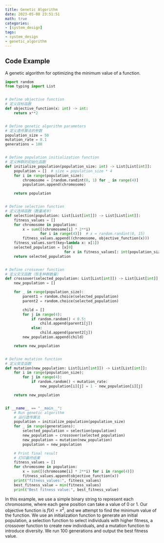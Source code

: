 ```yaml
---
title: Genetic Algorithm
date: 2023-05-08 23:51:51
math: true
categories:
- [system_design]
tags:
- system_design
- genetic_algorithm
---
```


## Code Example

A genetic algorithm for optimizing the minimum value of a function.

```Python
import random
from typing import List


# Define objective function
# 定义目标函数
def objective_function(x: int) -> int:
    return x**2


# Define genetic algorithm parameters
# 定义遗传算法的参数
population_size = 50
mutation_rate = 0.1
generations = 100


# Define population initialization function
# 定义种群的初始化函数
def initialize_population(population_size: int) -> List[List[int]]:
    population = []  # size = population_size * 4
    for i in range(population_size):
        chromosome = [random.randint(0, 1) for _ in range(4)]
        population.append(chromosome)

    return population


# Define selection function
# 定义选择函数（数量减半）
def selection(population: List[List[int]]) -> List[List[int]]:
    fitness_values = []
    for chromosome in population:
        x = sum([(chromosome[i] * 2**i)
                for i in range(4)])  # x = random.randint(0, 15)
        fitness_values.append((chromosome, objective_function(x)))
    fitness_values.sort(key=lambda x: x[1])
    selected_population = [x[0]
                           for x in fitness_values[: int(population_size / 2)]]
    return selected_population


# Define crossover function
# 定义交叉函数（恢复种群数量）
def crossover(selected_population: List[List[int]]) -> List[List[int]]:
    new_population = []

    for _ in range(population_size):
        parent1 = random.choice(selected_population)
        parent2 = random.choice(selected_population)

        child = []
        for j in range(4):
            if random.random() < 0.5:
                child.append(parent1[j])
            else:
                child.append(parent2[j])
        new_population.append(child)

    return new_population


# Define mutation function
# 定义突变函数
def mutation(new_population: List[List[int]]) -> List[List[int]]:
    for i in range(population_size):
        for j in range(4):
            if random.random() < mutation_rate:
                new_population[i][j] = 1 - new_population[i][j]

    return new_population


if __name__ == "__main__":
    # Run genetic algorithm
    # 运行遗传算法
    population = initialize_population(population_size)
    for _ in range(generations):
        selected_population = selection(population)
        new_population = crossover(selected_population)
        new_population = mutation(new_population)
        population = new_population

    # Print final result
    # 打印最终结果
    fitness_values = []
    for chromosome in population:
        x = sum([(chromosome[i] * 2**i) for i in range(4)])
        fitness_values.append(objective_function(x))
    print("fitness_values:", fitness_values)
    best_fitness_value = min(fitness_values)
    print("Best fitness value:", best_fitness_value)
```

In this example, we use a simple binary string to represent each chromosome, where each gene position can take a value of 0 or 1. Our objective function is $f(x) = x^2$, and we attempt to find the minimum value of the function. We use an initialization function to generate an initial population, a selection function to select individuals with higher fitness, a crossover function to create new individuals, and a mutation function to introduce diversity. We run 100 generations and output the best fitness value.
